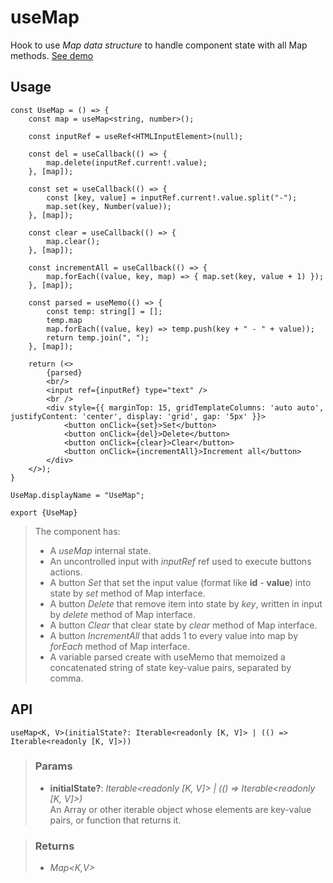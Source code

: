 # useMap
Hook to use _Map data structure_ to handle component state with all Map methods. [See demo](https://ndriadev.github.io/react-tools/#/hooks/state/useMap)

## Usage

```tsx
const UseMap = () => {
	const map = useMap<string, number>();

	const inputRef = useRef<HTMLInputElement>(null);

	const del = useCallback(() => {
		map.delete(inputRef.current!.value);
	}, [map]);

	const set = useCallback(() => {
		const [key, value] = inputRef.current!.value.split("-");
		map.set(key, Number(value));
	}, [map]);

	const clear = useCallback(() => {
		map.clear();
	}, [map]);

	const incrementAll = useCallback(() => {
		map.forEach((value, key, map) => { map.set(key, value + 1) });
	}, [map]);

	const parsed = useMemo(() => {
		const temp: string[] = [];
		temp.map
		map.forEach((value, key) => temp.push(key + " - " + value));
		return temp.join(", ");
	}, [map]);

	return (<>
		{parsed}
		<br/>
		<input ref={inputRef} type="text" />
		<br />
		<div style={{ marginTop: 15, gridTemplateColumns: 'auto auto', justifyContent: 'center', display: 'grid', gap: '5px' }}>
			<button onClick={set}>Set</button>
			<button onClick={del}>Delete</button>
			<button onClick={clear}>Clear</button>
			<button onClick={incrementAll}>Increment all</button>
		</div>
	</>);
}

UseMap.displayName = "UseMap";

export {UseMap}
```

> The component has:
> - A _useMap_ internal state.
> - An uncontrolled input with _inputRef_ ref used to execute buttons actions.
> - A button _Set_ that set the input value (format like __id__ _-_ __value__) into state by _set_ method of Map interface.
> - A button _Delete_ that remove item into state by _key_, written in input by _delete_ method of Map interface.
> - A button _Clear_ that clear state by _clear_ method of Map interface.
> - A button _IncrementAll_ that adds 1 to every value into map by _forEach_ method of Map interface.
> - A variable parsed create with useMemo that memoized a concatenated string of state key-value pairs, separated by comma.


## API

```tsx
useMap<K, V>(initialState?: Iterable<readonly [K, V]> | (() => Iterable<readonly [K, V]>))
```

> ### Params
>
> - __initialState?__: _Iterable<readonly [K, V]> | (() => Iterable<readonly [K, V]>)_  
An Array or other iterable object whose elements are key-value pairs, or function that returns it.
>

> ### Returns
>
> 
> - _Map<K,V>_  
>